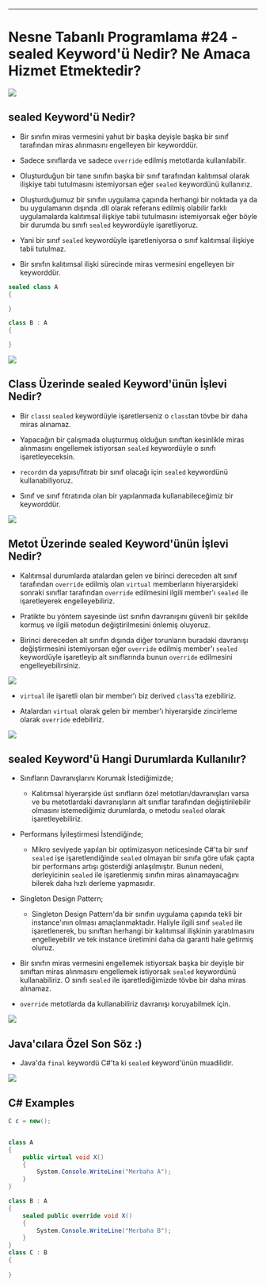 ***
# Nesne Tabanlı Programlama #24 - sealed Keyword'ü Nedir? Ne Amaca Hizmet Etmektedir?
<img src="1.png" width="auto">

## sealed Keyword'ü Nedir?
- Bir sınıfın miras vermesini yahut bir başka deyişle başka bir sınıf tarafından miras alınmasını engelleyen bir keyworddür.

- Sadece sınıflarda ve sadece `override` edilmiş metotlarda kullanılabilir.

- Oluşturduğun bir tane sınıfın başka bir sınıf tarafından kalıtımsal olarak ilişkiye tabi tutulmasını istemiyorsan eğer `sealed` keywordünü kullanırız.

- Oluşturduğumuz bir sınıfın uygulama çapında herhangi bir noktada ya da bu uygulamanın dışında .dll olarak referans edilmiş olabilir farklı uygulamalarda kalıtımsal ilişkiye tabii tutulmasını istemiyorsak eğer böyle bir durumda bu sınıfı `sealed` keywordüyle işaretliyoruz.

- Yani bir sınıf `sealed` keywordüyle işaretleniyorsa o sınıf kalıtımsal ilişkiye tabii tutulmaz.

- Bir sınıfın kalıtımsal ilişki sürecinde miras vermesini engelleyen bir keyworddür.

```C#
sealed class A
{

}

class B : A
{

}
```

<img src="2.png" width="auto">

## Class Üzerinde sealed Keyword'ünün İşlevi Nedir?
- Bir `class`ı `sealed` keywordüyle işaretlerseniz o `class`tan tövbe bir daha miras alınamaz.

- Yapacağın bir çalışmada oluşturmuş olduğun sınıftan kesinlikle miras alınmasını engellemek istiyorsan `sealed` keywordüyle o sınıfı işaretleyeceksin.

- `record`ın da yapısı/fıtratı bir sınıf olacağı için `sealed` keywordünü kullanabiliyoruz.

- Sınıf ve sınıf fıtratında olan bir yapılanmada kullanabileceğimiz bir keyworddür.

<img src="3.png" width="auto">

## Metot Üzerinde sealed Keyword'ünün İşlevi Nedir?
- Kalıtımsal durumlarda atalardan gelen ve birinci dereceden alt sınıf tarafından `override` edilmiş olan `virtual` memberların hiyerarşideki sonraki sınıflar tarafından `override` edilmesini ilgili member'ı `sealed` ile işaretleyerek engelleyebiliriz.

- Pratikte bu yöntem sayesinde üst sınıfın davranışını güvenli bir şekilde kormuş ve ilgili metodun değiştirilmesini önlemiş oluyoruz.

- Birinci dereceden alt sınıfın dışında diğer torunların buradaki davranışı değiştirmesini istemiyorsan eğer `override` edilmiş member'ı `sealed` keywordüyle işaretleyip alt sınıflarında bunun `override` edilmesini engelleyebilirsiniz.

<img src="4.png" width="auto">

- `virtual` ile işaretli olan bir member'ı biz derived `class`'ta ezebiliriz.

- Atalardan `virtual` olarak gelen bir member'ı hiyerarşide zincirleme olarak `override` edebiliriz.

<img src="5.png" width="auto">

## sealed Keyword'ü Hangi Durumlarda Kullanılır?
- Sınıfların Davranışlarını Korumak İstediğimizde;
    * Kalıtımsal hiyerarşide üst sınıfların özel metotları/davranışları varsa ve bu metotlardaki davranışların alt sınıflar tarafından değiştirilebilir olmasını istemediğimiz durumlarda, o metodu `sealed` olarak işaretleyebiliriz.

- Performans İyileştirmesi İstendiğinde;
    * Mikro seviyede yapılan bir optimizasyon neticesinde C#'ta bir sınıf `sealed` işe işaretlendiğinde `sealed` olmayan bir sınıfa göre ufak çapta bir performans artışı gösterdiği anlaşılmıştır. Bunun nedeni, derleyicinin `sealed` ile işaretlenmiş sınıfın miras alınamayacağını bilerek daha hızlı derleme yapmasıdır. 

- Singleton Design Pattern;
    * Singleton Design Pattern'da bir sınıfın uygulama çapında tekli bir instance'ının olması amaçlanmaktadır. Haliyle ilgili sınıf `sealed` ile işaretlenerek, bu sınıftan herhangi bir kalıtımsal ilişkinin yaratılmasını engelleyebilir ve tek instance üretimini daha da garanti hale getirmiş oluruz.

- Bir sınıfın miras vermesini engellemek istiyorsak başka bir deyişle bir sınıftan miras alınmasını engellemek istiyorsak `sealed` keywordünü kullanabiliriz. O sınıfı `sealed` ile işaretlediğimizde tövbe bir daha miras alınamaz.

- `override` metotlarda da kullanabiliriz davranışı koruyabilmek için.

<img src="6.png" width="auto">

## Java'cılara Özel Son Söz :)
- Java'da `final` keywordü C#'ta ki `sealed` keyword'ünün muadilidir.

<img src="7.png" width="auto">

## C# Examples
```C#
C c = new();


class A
{
    public virtual void X()
    {
        System.Console.WriteLine("Merbaha A");
    }
}

class B : A
{
    sealed public override void X()
    {
        System.Console.WriteLine("Merbaha B");
    }
}
class C : B
{
    
}
```
